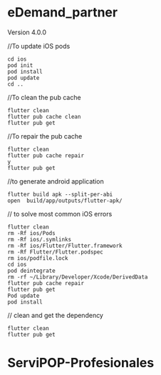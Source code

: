 # eDemand_partner
Version 4.0.0


//To update iOS pods
```shell
cd ios
pod init
pod install
pod update
cd ..
```

//To clean the pub cache 
```shell
flutter clean
flutter pub cache clean
flutter pub get
```

//To repair the pub cache 
```shell
flutter clean
flutter pub cache repair 
y
flutter pub get
```

//to generate android application 
```shell
flutter build apk --split-per-abi
open  build/app/outputs/flutter-apk/
```

// to solve most common iOS errors
```shell
flutter clean
rm -Rf ios/Pods
rm -Rf ios/.symlinks
rm -Rf ios/Flutter/Flutter.framework
rm -Rf Flutter/Flutter.podspec
rm ios/podfile.lock
cd ios 
pod deintegrate
rm -rf ~/Library/Developer/Xcode/DerivedData
flutter pub cache repair
flutter pub get 
Pod update 
pod install 
```

// clean and get the dependency
```shell
flutter clean
flutter pub get
```
# ServiPOP-Profesionales
